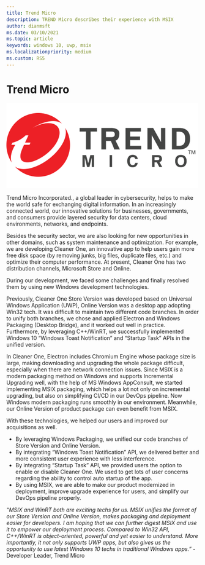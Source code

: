 ```yaml
---
title: Trend Micro
description: TREND Micro describes their experience with MSIX
author: dianmsft
ms.date: 03/10/2021
ms.topic: article
keywords: windows 10, uwp, msix
ms.localizationpriority: medium
ms.custom: RS5
---
```

# Trend Micro

![Trend Micro logo](../images/Trend_Micro-lightmode.png)

Trend Micro Incorporated., a global leader in cybersecurity, helps to make the world safe for exchanging digital information. In an increasingly connected world, our innovative solutions for businesses, governments, and consumers provide layered security for data centers, cloud environments, networks, and endpoints.

Besides the security sector, we are also looking for new opportunities in other domains, such as system maintenance and optimization. For example, we are developing Cleaner One, an innovative app to help users gain more free disk space (by removing junks, big files, duplicate files, etc.) and optimize their computer performance. At present, Cleaner One has two distribution channels, Microsoft Store and Online.

During our development, we faced some challenges and finally resolved them by using new Windows development technologies. 

Previously, Cleaner One Store Version was developed based on Universal Windows Application (UWP), Online Version was a desktop app adopting Win32 tech. It was difficult to maintain two different code branches. In order to unify both branches, we chose and applied Electron and Windows Packaging (Desktop Bridge), and it worked out well in practice. Furthermore, by leveraging C++/WinRT, we successfully implemented Windows 10 “Windows Toast Notification” and “Startup Task” APIs in the unified version.  

In Cleaner One,  Electron includes Chromium Engine whose package size is large, making downloading and upgrading the whole package difficult, especially when there are network connection issues. Since MSIX is a modern packaging method on Windows and supports Incremental Upgrading well, with the help of MS Windows AppConsult, we started implementing MSIX packaging, which helps a lot not only on incremental upgrading, but also on simplifying CI/CD in our DevOps pipeline. Now Windows modern packaging runs smoothly in our environment. Meanwhile, our Online Version of product package can even benefit from MSIX.

With these technologies, we helped our users and improved our acquisitions as well. 
-	By leveraging Windows Packaging, we unified our code branches of Store Version and Online Version.
-	By integrating “Windows Toast Notification” API, we delivered better and more consistent user experience with less interference.
-	By integrating “Startup Task” API, we provided users the option to enable or disable Cleaner One. We used to get lots of user concerns regarding the ability to control auto startup of the app.
-	By using MSIX, we are able to make our product modernized in deployment, improve upgrade experience for users, and simplify our DevOps pipeline properly.

*“MSIX and WinRT both are exciting techs for us. MSIX unifies the format of our Store Version and Online Version, makes packaging and deployment easier for developers.  I am hoping that we can further digest MSIX and use it to empower our deployment process. Compared to Win32 API, C++/WinRT is object-oriented, powerful and yet easier to understand. More importantly, it not only supports UWP apps, but also gives us the opportunity to use latest Windows 10 techs in traditional Windows apps.”* -  Developer Leader, Trend Micro
